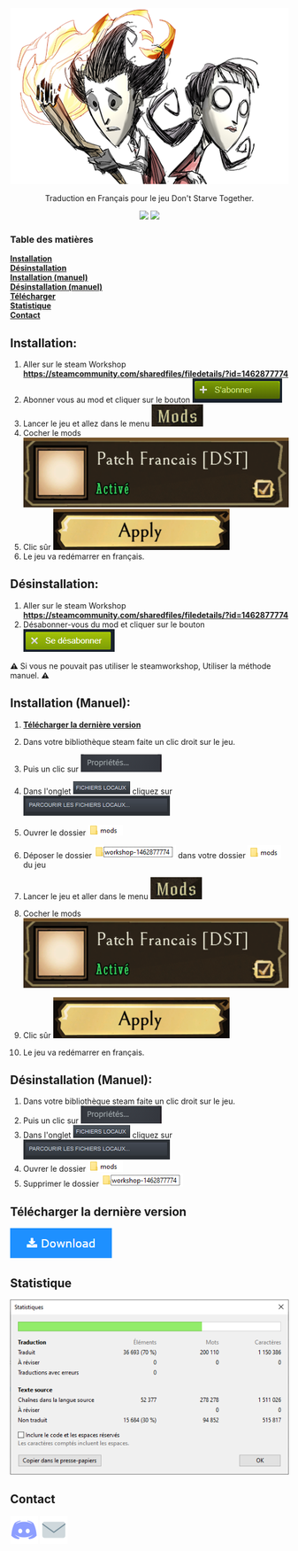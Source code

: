 <p align="center"><img src=.readme.assets/newsletterfooterdst.png></p>

<p align="center">Traduction en Français pour le jeu Don't Starve Together.</p>
<p align="center">
<a href="https://github.com/leghort/Traduction-Dont-starve-together/releases"><img src="https://img.shields.io/github/v/release/leghort/Traduction-Dont-starve-together"></a>
<a href="https://github.com/leghort/Traduction-Dont-starve-together/commits/master"><img src="https://img.shields.io/badge/traduction-70%25-green"></a>
</p>

### Table des matières
**[Installation](#installation)**</br>
**[Désinstallation](#d%C3%A9sinstallation)**</br>
**[Installation (manuel)](#installation-manuel)**</br>
**[Désinstallation (manuel)](#désinstallation-manuel)**</br>
**[Télécharger](#t%C3%A9l%C3%A9charger-la-derni%C3%A8re-version)**</br>
**[Statistique](#statistique)**<br>
**[Contact](#contact)**<br>

## Installation:
1) Aller sur le steam Workshop **https://steamcommunity.com/sharedfiles/filedetails/?id=1462877774**
2) Abonner vous au mod et cliquer sur le bouton ![image-20200508180307749](.readme.assets/image-20200508180307749.png)
3) Lancer le jeu et allez dans le menu ![image-20200508180110612](.readme.assets/image-20200508180110612.png)
4) Cocher le mods ![image-20200508175918520](.readme.assets/image-20200508175918520.png)
5) Clic sûr ![image-20200508180034553](.readme.assets/image-20200508180034553.png)
6) Le jeu va redémarrer en français.

## Désinstallation:
1) Aller sur le steam Workshop **https://steamcommunity.com/sharedfiles/filedetails/?id=1462877774**
2) Désabonner-vous du mod et cliquer sur le bouton![image-20200508180458563](.readme.assets/image-20200508180458563.png)

**⚠️** Si vous ne pouvait pas utiliser le steamworkshop, Utiliser la méthode manuel. **⚠️**

## Installation (Manuel):
1) **[Télécharger la dernière version](../../archive/master.zip)**</br>
2) Dans votre bibliothèque steam faite un clic droit sur le jeu.
3) Puis un clic sur ![image-20200508173436208](.readme.assets/image-20200508173436208.png)
4) Dans l'onglet ![image-20200508173522828](.readme.assets/image-20200508173522828.png) cliquez sur ![image-20200508173536176](.readme.assets/image-20200508173536176.png)
5) Ouvrer le dossier ![image-20200508173554399](.readme.assets/image-20200508173554399.png)
6) Déposer le dossier ![image-20200508175706376](.readme.assets/image-20200508175706376.png) dans votre dossier ![image-20200508175819303](.readme.assets/image-20200508175819303.png) du jeu
7) Lancer le jeu et aller dans le menu ![image-20200508180110612](.readme.assets/image-20200508180110612.png)
8) Cocher le mods ![image-20200508175918520](.readme.assets/image-20200508175918520.png)

9) Clic sûr ![image-20200508180034553](.readme.assets/image-20200508180034553.png)
10) Le jeu va redémarrer en français.

## Désinstallation (Manuel):
1) Dans votre bibliothèque steam faite un clic droit sur le jeu.
2) Puis un clic sur ![image-20200508173436208](.readme.assets/image-20200508173436208.png)
3) Dans l'onglet ![image-20200508173522828](.readme.assets/image-20200508173522828.png) cliquez sur ![image-20200508173536176](.readme.assets/image-20200508173536176.png)
4) Ouvrer le dossier ![image-20200508173554399](.readme.assets/image-20200508173554399.png)
5) Supprimer le dossier ![image-20200508175706376](.readme.assets/image-20200508175706376.png)

## Télécharger la dernière version
[![Download-Button.png](.readme.assets/Download-Button.png)](../../archive/master.zip)

## Statistique
![image-20210416142659770](.readme.assets/stat.png)

## Contact
<a href=https://discord.gg/pzf47ZE><img src=".readme.assets/discord-logo.png"></a>
<a href=mailto:medaey@hotmail.com><img src=".readme.assets/mail.png"></a>
